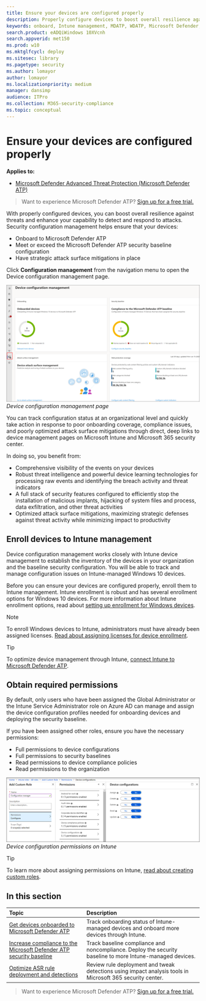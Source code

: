 ```yaml
---
title: Ensure your devices are configured properly
description: Properly configure devices to boost overall resilience against threats and enhance your capability to detect and respond to attacks.
keywords: onboard, Intune management, MDATP, WDATP, Microsoft Defender, Windows Defender, advanced threat protection, attack surface reduction, ASR, security baseline
search.product: eADQiWindows 10XVcnh
search.appverid: met150
ms.prod: w10
ms.mktglfcycl: deploy
ms.sitesec: library
ms.pagetype: security
ms.author: lomayor
author: lomayor
ms.localizationpriority: medium
manager: dansimp
audience: ITPro
ms.collection: M365-security-compliance
ms.topic: conceptual
---
```


# Ensure your devices are configured properly

**Applies to:**
- [Microsoft Defender Advanced Threat Protection (Microsoft Defender ATP)](https://go.microsoft.com/fwlink/p/?linkid=2069559)

>Want to experience Microsoft Defender ATP? [Sign up for a free trial.](https://www.microsoft.com/microsoft-365/windows/microsoft-defender-atp?ocid=docs-wdatp-onboardconfigure-abovefoldlink)

With properly configured devices, you can boost overall resilience against threats and enhance your capability to detect and respond to attacks. Security configuration management helps ensure that your devices:

- Onboard to Microsoft Defender ATP
- Meet or exceed the Microsoft Defender ATP security baseline configuration
- Have strategic attack surface mitigations in place

Click **Configuration management** from the navigation menu to open the Device configuration management page.

![Security configuration management page](images/secconmgmt_main.png)<br>
*Device configuration management page*

You can track configuration status at an organizational level and quickly take action in response to poor onboarding coverage, compliance issues, and poorly optimized attack surface mitigations through direct, deep links to device management pages on Microsoft Intune and Microsoft 365 security center.

In doing so, you benefit from:
- Comprehensive visibility of the events on your devices
- Robust threat intelligence and powerful device learning technologies for processing raw events and identifying the breach activity and threat indicators
- A full stack of security features configured to efficiently stop the installation of malicious implants, hijacking of system files and process, data exfiltration, and other threat activities
- Optimized attack surface mitigations, maximizing strategic defenses against threat activity while minimizing impact to productivity

## Enroll devices to Intune management

Device configuration management works closely with Intune device management to establish the inventory of the devices in your organization and the baseline security configuration. You will be able to track and manage configuration issues on Intune-managed Windows 10 devices.

Before you can ensure your devices are configured properly, enroll them to Intune management. Intune enrollment is robust and has several enrollment options for Windows 10 devices. For more information about Intune enrollment options, read about [setting up enrollment for Windows devices](https://docs.microsoft.com/intune/windows-enroll).

>[!NOTE]
>To enroll Windows devices to Intune, administrators must have already been assigned licenses. [Read about assigning licenses for device enrollment](https://docs.microsoft.com/intune/licenses-assign).

>[!TIP]
>To optimize device management through Intune, [connect Intune to Microsoft Defender ATP](https://docs.microsoft.com/intune/advanced-threat-protection#enable-windows-defender-atp-in-intune).

## Obtain required permissions
By default, only users who have been assigned the Global Administrator or the Intune Service Administrator role on Azure AD can manage and assign the device configuration profiles needed for onboarding devices and deploying the security baseline.

If you have been assigned other roles, ensure you have the necessary permissions:

- Full permissions to device configurations
- Full permissions to security baselines
- Read permissions to device compliance policies
- Read permissions to the organization

![Required permissions on intune](images/secconmgmt_intune_permissions.png)<br>
*Device configuration permissions on Intune*

>[!TIP]
>To learn more about assigning permissions on Intune, [read about creating custom roles](https://docs.microsoft.com/intune/create-custom-role#to-create-a-custom-role).

## In this section
Topic | Description
:---|:---
[Get devices onboarded to Microsoft Defender ATP](configure-machines-onboarding.md)| Track onboarding status of Intune-managed devices and onboard more devices through Intune.
[Increase compliance to the Microsoft Defender ATP security baseline](configure-machines-security-baseline.md) | Track baseline compliance and noncompliance. Deploy the security baseline to more Intune-managed devices.
[Optimize ASR rule deployment and detections](configure-machines-asr.md) | Review rule deployment and tweak detections using impact analysis tools in Microsoft 365 security center.

>Want to experience Microsoft Defender ATP? [Sign up for a free trial.](https://www.microsoft.com/microsoft-365/windows/microsoft-defender-atp?ocid=docs-wdatp-onboardconfigure-belowfoldlink)
